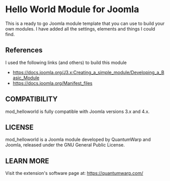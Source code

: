 # Hello World Module for Joomla

This is a ready to go Joomla module template that you can use to build your own modules. I have added all the settings, elements and things I could find.

## References
I used the following links (and others) to build this module
- https://docs.joomla.org/J3.x:Creating_a_simple_module/Developing_a_Basic_Module
- https://docs.joomla.org/Manifest_files

## COMPATIBILITY
mod_helloworld is fully compatible with Joomla versions 3.x and 4.x.

## LICENSE
mod_helloworld is a Joomla module developed by QuantumWarp and Joomla, released under the GNU General Public License.

## LEARN MORE
Visit the extension's software page at: https://quantumwarp.com/